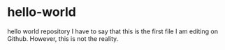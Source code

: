 # hello-world
hello world repository
I have to say that this is the first file I am editing on Github. However, this is not the reality.
